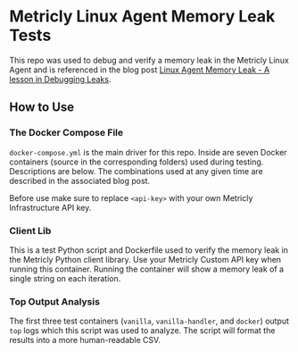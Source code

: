 # Metricly Linux Agent Memory Leak Tests

This repo was used to debug and verify a memory leak in the Metricly Linux Agent and is referenced in the blog post [Linux Agent Memory Leak - A lesson in Debugging Leaks](https://www.metricly.com/linux-memory-leak).

## How to Use

### The Docker Compose File

`docker-compose.yml` is the main driver for this repo. Inside are seven Docker containers (source in the corresponding folders) used during testing. Descriptions are below. The combinations used at any given time are described in the associated blog post.

Before use make sure to replace `<api-key>` with your own Metricly Infrastructure API key.

### Client Lib

This is a test Python script and Dockerfile used to verify the memory leak in the Metricly Python client library. Use your Metricly Custom API key when running this container. Running the container will show a memory leak of a single string on each iteration.

### Top Output Analysis

The first three test containers (`vanilla`, `vanilla-handler`, and `docker`) output `top` logs which this script was used to analyze. The script will format the results into a more human-readable CSV.
